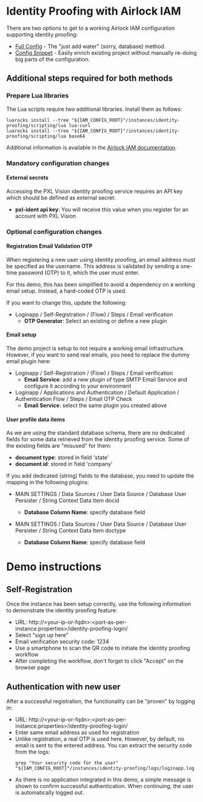 # Identity Proofing with Airlock IAM

There are two options to get to a working Airlock IAM configuration supporting identity proofing:

- [Full Config](full-config) - The "just add water" (sorry, database) method.
- [Config Snippet](snippet) - Easily enrich existing project without manually re-doing big parts of the configuration.


## Additional steps required for both methods

### Prepare Lua libraries

The Lua scripts require two additional libraries. Install them as follows:
```console
luarocks install --tree "${IAM_CONFIG_ROOT}"/instances/identity-proofing/scripting/lua lua-curl
luarocks install --tree "${IAM_CONFIG_ROOT}"/instances/identity-proofing/scripting/lua base64
```

Additional information is available in the [Airlock IAM documentation](https://docs.airlock.com/iam/latest/#data/1709045025978.html).


### Mandatory configuration changes

#### External secrets

Accessing the PXL Vision identity proofing service requires an API key which should be defined as external secret:

- **pxl-ident api key**: You will receive this value when you register for an account with PXL Vision


### Optional configuration changes

#### Registration Email Validation OTP

When registering a new user using identity proofing, an email address must be specified as the username. This address is validated by sending a one-time password (OTP) to it, which the user must enter.

For this demo, this has been simplified to avoid a dependency on a working email setup. Instead, a hard-coded OTP is used.

If you want to change this, update the following:

- Loginapp / Self-Registration / (Flow) / Steps / Email verification
    - **OTP Generator**: Select an existing or define a new plugin


#### Email setup

The demo project is setup to not require a working email infrastructure. However, if you want to send real emails, you need to replace the dummy email plugin here:

- Loginapp / Self-Registration / (Flow) / Steps / Email verification
    - **Email Service**: add a new plugin of type SMTP Email Service and configure it according to your environment
- Loginapp / Applications and Authentication / Default Application / Authentication Flow / Steps / Email OTP Check
    - **Email Service**: select the same plugin you created above


#### User profile data items

As we are using the standard database schema, there are no dedicated fields for some data retrieved from the identity proofing service. Some of the existing fields are "misused" for them:

- **document type**: stored in field 'state'
- **document id**: stored in field 'company'

If you add dedicated (string) fields to the database, you need to update the mapping in the following plugins:

- MAIN SETTINGS / Data Sources / User Data Source / Database User Persister / String Context Data Item docid
    - **Database Column Name**: specify database field

- MAIN SETTINGS / Data Sources / User Data Source / Database User Persister / String Context Data Item doctype
    - **Database Column Name**: specify database field


# Demo instructions

## Self-Registration

Once the instance has been setup correctly, use the following information to demonstrate the identity proofing feature:

- URL: http://\<your-ip-or-fqdn\>:\<port-as-per-instance.properties\>/identity-proofing-login/
- Select "sign up here"
- Email verification security code: 1234
- Use a smartphone to scan the QR code to initiate the identity proofing workflow
- After completing the workflow, don't forget to click "Accept" on the browser page


## Authentication with new user

After a successful registration, the functionality can be "proven" by logging in:

- URL: http://\<your-ip-or-fqdn\>:\<port-as-per-instance.properties\>/identity-proofing-login/
- Enter same email address as used for registration
- Unlike registration, a real OTP is used here. However, by default, no email is sent to the entered address. You can extract the security code from the logs:
    ```console
    grep "Your security code for the user" "${IAM_CONFIG_ROOT}"/instances/identity-proofing/logs/loginapp.log
    ```
- As there is no application integrated in this demo, a simple message is shown to confirm successful authentication. When continuing, the user is automatically logged out.

